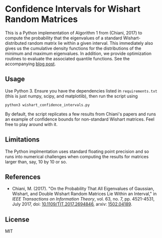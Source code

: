 # Confidence Intervals for Wishart Random Matrices

This is a Python implementation of Algorithm 1 from (Chiani, 2017) to compute
the probability that the eigenvalues of a standard Wishart-distributed random
matrix lie within a given interval. This immediately also gives us the
cumulative density functions for the distributions of the minimum and maximum
eigenvalues. In addition, we provide optimization routines to evaluate the
associated quantile functions. See the accompanying [blog
post](https://adamheins.com/blog/wishart-confidence-intervals).

## Usage

Use Python 3. Ensure you have the dependencies listed in `requirements.txt`
(this is just numpy, scipy, and matplotlib), then run the script using
```
python3 wishart_confidence_intervals.py
```
By default, the script replicates a few results from Chiani's papers and runs
an example of confidence bounds for non-standard Wishart matrices. Feel free
to play around with it.

## Limitations

The Python implmentation uses standard floating point precision and so runs
into numerical challenges when computing the results for matrices larger than,
say, 10 by 10 or so.

## References

* Chiani, M. (2017). "On the Probability That All Eigenvalues of Gaussian, Wishart,
 and Double Wishart Random Matrices Lie Within an Interval," in *IEEE
 Transactions on Information Theory*, vol. 63, no. 7, pp. 4521-4531, July
 2017, doi:
 [10.1109/TIT.2017.2694846](https://doi.org/10.1109/TIT.2017.2694846),
 arxiv: [1502.04189](https://arxiv.org/abs/1502.04189).

## License

MIT
